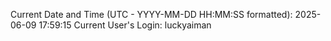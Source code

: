 Current Date and Time (UTC - YYYY-MM-DD HH:MM:SS formatted): 2025-06-09 17:59:15
Current User's Login: luckyaiman
